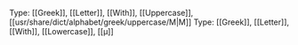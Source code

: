 Type: [[Greek]], [[Letter]], [[With]], [[Uppercase]], [[usr/share/dict/alphabet/greek/uppercase/Μ|Μ]]
Type: [[Greek]], [[Letter]], [[With]], [[Lowercase]], [[μ]]
